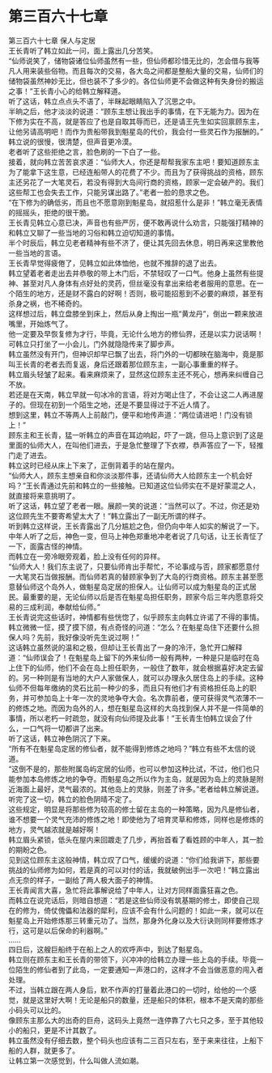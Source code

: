 # 第三百六十七章

第三百六十七章 保人与定居\
王长青听了韩立如此一问，面上露出几分苦笑。\
“仙师说笑了，储物袋诸位仙师虽然有一些，但仙师都珍惜无比的，怎会借与我等凡人用来装些俗物。而且每次的交易，各大岛之间都是整船大量的交易，仙师们的储物袋虽然神妙无比，但也装不了多少的。各位仙师更不会做这种有失身份的搬运之事！”王长青小心的给韩立解释道。\
听了这话，韩立点点头不语了，半眯起眼睛陷入了沉思之中。\
半晌之后，他才淡淡的说道：“顾东主想让我出手的事情，在下无能为力。因为在下修为实在不高，就是答应了也是自取其辱而已，还是请王先生如实回禀顾东主，让他另请高明吧！而作为贵船带我到魁星岛的代价，我会付一些灵石作为报酬的。”\
韩立说的很慢，很清楚，但声音更冷漠。\
老者听了这些拒绝之言，脸色刷的一下白了一些。\
接着，就向韩立苦苦哀求道：“仙师大人，你还是帮帮我家东主吧！要知道顾东主为了能拿下这生意，已经连船带人的花费了不少。而且为了获得挑战的资格，顾东主还另花了一大笔灵石，若没有得到大岛间行商的资格，顾家一定会破产的。我们这些帮工也会失去工作，只能另谋出路了。”老者一脸的恳求之色。\
“在下修为的确低劣，而且也不愿意刚到魁星岛，就招惹什么是非！”韩立毫无表情的摇摇头，拒绝的很干脆。\
王长青见韩立心意已决，声音也有些严厉，便不敢再说什么劝言，只能强打精神的和韩立又聊了一些当地的习俗和韩立迫切知道的事情。\
半个时辰后，韩立见老者精神有些不济了，便让其先回去休息，明日再来这里教他一些当地的言语。\
王长青早觉得疲倦了，见韩立如此体恤他，也就不推辞的退了出去。\
韩立望着老者走出去并恭敬的带上木门后，不禁轻叹了一口气。他身上虽然有些提神、甚至对凡人身体有点好处的灵药，但丝毫没有拿出来给老者服用的意思。在一个陌生的地方，还是财不露白的好啊！否则，极可能招惹到不必要的麻烦，甚至有杀身之祸，也不稀奇的。\
这样想过后，韩立盘膝坐到床上，然后从身上掏出一瓶“黄龙丹”，倒出一颗来放进嘴里，开始炼气了。\
他一定要及早恢复修为才行，毕竟，无论什么地方的修仙界，还是以实力说话啊！\
可韩立只打坐了一小会儿，门外就隐隐传来了脚步声。\
韩立虽然没有开门，但神识却早已飘了出去，将门外的一切都映在脑海中，竟是那叫王长青的老者去而复返，身后还跟着那位顾东主，一副心事重重的样子。\
韩立眉头轻皱了起来。看来麻烦来了，显然这位顾东主还不死心，想再来纠缠自己不放。\
若还是在天南，韩立早就一句冰冷的言语，将对方喝止住了，不会让这二人再进屋子的。但现在初到一个陌生之地，还是不要显得过于不近人情了。\
想到这里，韩立不等两人上前敲门，便平和地传声道：“两位请进吧！门没有锁上！”\
顾东主和王长青，猛一听韩立的声音在耳边响起，吓了一跳，但马上意识到了这是里面的仙师大人，在叫他们进去，于是急忙整理了下衣襟，恭声答应了一下，轻推门走了进去。\
韩立这时已经从床上下来了，正倒背着手的站在屋内。\
“仙师大人，顾东主想亲自和你淡淡那件事，还请仙师大人给顾东主一个机会好吗？”王长青通过先前和韩立的一些接触。已知道这位仙师实在不是好蒙混之人，就直接将来意挑明了。\
听了这话，韩立望了老者一眼。展颜一笑的说道：“当然可以了。不过，你还是劝这位顾先生不要寄希望太大了！”韩立露出了一副无所谓的样子。\
听到韩立这样说，王长青露出了几分尴尬之色，但仍向中年人如实的解说了一下。\
中年人听了之后，神色一变，但马上神色郑重地冲老者说了几句话，让王长青怔了一下，面露古怪的神情。\
而韩立在一旁冷眼旁观着，脸上没有任何的异样。\
“仙师大人！我们东主说了，只要仙师肯出手帮忙，不论事成与否，顾家都愿意付一大笔灵石当做报酬。而仙师若真的替顾家争到了大岛的行商资格。顾东主甚至愿意替仙师这个岛外人，做魁星岛定居的担保人。让仙师可以成为魁星岛的正式居民。最重要的是，无论仙师以后是否在魁星岛担任职务，顾家今后三年内愿意将交易的三成利润，奉献给仙师。”\
王长青说完这些话时，神情都有些恍惚了，似乎顾东主向韩立许诺了不得的事情。\
韩立微微一怔，摸了摸下颌，有点奇怪的问道：“怎么？在魁星岛住下还要什么担保人吗？先前，我好像没听先生说过啊！”\
这话韩立虽然说的温和之极，但却让王长青出了一身的冷汗，急忙开口解释道：“仙师误会了！在魁星岛上留下的外来仙师一般有两种，一种是只是临时在岛上住下的仙师，他们不会在岛上担任职务，一般住了数年，就会根据喜好决定去留的。另一种则是有当地的大户人家做保人，就可以办理永久居住岛上的手续。这种仙师不但每年缴纳的灵石比前一种少的多，而且只有他们才有资格担任岛上的职务，并可参加岛上十年一次的灵地争夺大会。名次靠前者，便可获得灵气浓薄不一的修炼之地。而因为岛外的人，想在魁星岛这样的大岛找到保人并不是一件简单的事情，所以老朽一时疏忽，就没有向仙师提及此事！”王长青生怕韩立误会了什么，一口气将一切都讲了出来。\
听了这话，韩立神色阴沉了下来。\
“所有不在魁星岛定居的修仙者，就不能得到修炼之地吗？”韩立有些不太信的说道。\
“这倒不是的，那些附属岛屿定居的仙师，也可以参加这种比试，不过，他们也只能参加本岛修炼之地的争夺。而魁星岛之所以作为主岛，就是因为岛上的灵脉是附近海面上最好，灵气最浓的。其他岛上的灵脉，则差了许多。”老者给韩立解说道。\
听完了这一切，韩立的脸色阴晴不定了。\
这些规定，明显是将那些修为较高的修士留在主岛的一种策略，因为凡是修仙者，谁不想要一个灵气充沛的修炼之地！即使他为了培育灵草和修炼，同样也是修炼的地方，灵气越浓就是越好啊！\
韩立眉头紧锁，低头在屋内来回踱走了几步，再抬首看了看姓顾的中年人，其一脸的期盼之色。\
见到这位顾东主这般神情，韩立叹了口气，缓缓的说道：“你们给我讲下，那些要挑战的仙师修为如何，若是真的可以对付的话，我就破例出手一次吧！”韩立露出点无奈的样子，一副给了两人极大面子的神情。\
王长青闻言大喜，急忙将此事解说给了中年人，让对方同样面露狂喜之色。\
而韩立在说完话后，则暗自想道：“若是这些仙师没有筑基期的修士，即使自己现在的修为，倚仗傀儡和法器的犀利，应该不会有什么问题的！如此一来，就可以在魁星岛上开始修炼那三转重元功了。当然，那身外化身以及大衍诀则同样要修炼才行，这可是以后保命的利器啊。”\
……\
四日后，这艘巨船终于在船上之人的欢呼声中，到达了魁星岛。\
韩立则在顾东主和王长青的带领下，兴冲冲的给韩立办理一些上岛的手续。毕竟一位陌生的修仙者到了此岛，一定要通知一声港口的，这样才不会当做恶意的闯入者处理。\
不过，当韩立跟在两人身后，默不作声的打量着此港口的一切时，给他的一个感觉，就是这里好大啊！无论是船只的数量，还是船只的体积，根本不是天南的那些小码头可以比的。\
像顾东主那么大的出奇的巨舟，这码头上竟然一连停靠了六七只之多，至于其他较小的船只，更是不计其数了。\
韩立虽然没有仔细去数，整个码头也应该有二三百只左右，至于来来往往，上船下船的人群，就更多了。\
让韩立第一次感觉到，什么叫做人流如潮。
